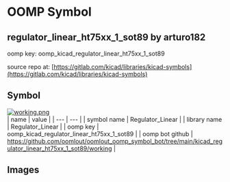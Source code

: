 # OOMP Symbol  
## regulator_linear_ht75xx_1_sot89  by arturo182  
  
oomp key: oomp_kicad_regulator_linear_ht75xx_1_sot89  
  
source repo at: [https://gitlab.com/kicad/libraries/kicad-symbols](https://gitlab.com/kicad/libraries/kicad-symbols)  
## Symbol  
  
[![working.png](working_600.png)](working.png)  
| name | value | 
| --- | --- | 
| symbol name | Regulator_Linear | 
| library name | Regulator_Linear | 
| oomp key | oomp_kicad_regulator_linear_ht75xx_1_sot89 | 
| oomp bot github | https://github.com/oomlout/oomlout_oomp_symbol_bot/tree/main/kicad_regulator_linear_ht75xx_1_sot89/working | 
## Images  
